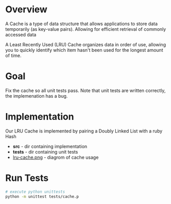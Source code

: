 # Overview

A Cache is a type of data structure that allows applications to store data temporarily (as key-value pairs).  Allowing for efficient retrieval of commonly accessed data

A Least Recently Used (LRU) Cache organizes data in order of use, allowing you to quickly identify which item hasn't been used for the longest amount of time.

# Goal

Fix the cache so all unit tests pass.  Note that unit tests are written correctly, the implemenation has a bug.


# Implementation

Our LRU Cache is implemented by pairing a Doubly Linked List with a ruby Hash

* **src**  - dir containing implementation
* **tests** - dir containing unit tests
* [lru-cache.png](../../ruby/1-lru-cache/lru-cache.png) - diagrom of cache usage

# Run Tests

```bash
# execute python unittests
python -m unittest tests/cache.p
```
